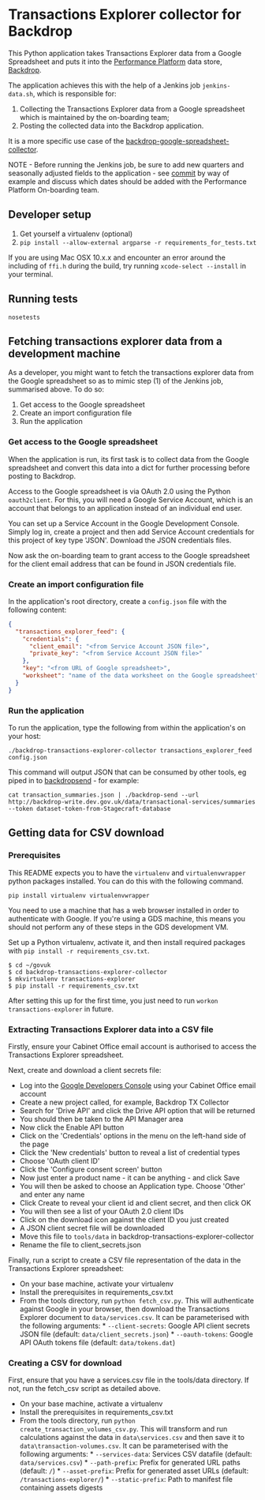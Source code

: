 # Transactions Explorer collector for Backdrop

This Python application takes Transactions Explorer data from a Google Spreadsheet
and puts it into the [Performance Platform][pp] data store, [Backdrop][].

[pp]: https://www.gov.uk/performance
[Backdrop]: https://github.com/alphagov/backdrop


The application achieves this with the help of a Jenkins job `jenkins-data.sh`, which is responsible
for:

1. Collecting the Transactions Explorer data from a Google spreadsheet which
is maintained by the on-boarding team;
2. Posting the collected data into the Backdrop application.

It is a more specific use case of the [backdrop-google-spreadsheet-collector][].

NOTE - Before running the Jenkins job, be sure to add new quarters and seasonally adjusted
fields to the application - see [commit][] by way of example and discuss which dates should be
added with the Performance Platform On-boarding team.

[commit]: https://github.com/alphagov/backdrop-transactions-explorer-collector/commit/dd5567f01bb9afcb0ea4190de015a91af550b18f

[backdrop-google-spreadsheet-collector]: https://github.com/alphagov/backdrop-google-spreadsheet-collector

## Developer setup

1. Get yourself a virtualenv (optional)
2. `pip install --allow-external argparse -r requirements_for_tests.txt`

If you are using Mac OSX 10.x.x and encounter an error around the including of
`ffi.h` during the build, try running `xcode-select --install` in your terminal.

## Running tests

`nosetests`

## Fetching transactions explorer data from a development machine

As a developer, you might want to fetch the transactions explorer data from
the Google spreadsheet so as to mimic step (1) of the Jenkins job, summarised above.
To do so:

1. Get access to the Google spreadsheet
2. Create an import configuration file
3. Run the application

### Get access to the Google spreadsheet

When the application is run, its first task is to collect data from the Google spreadsheet and
convert this data into a dict for further processing before posting to Backdrop.

Access to the Google spreadsheet is via OAuth 2.0 using the Python `oauth2client`. For this,
you will need a Google Service Account, which is an account that belongs to an application
instead of an individual end user.

You can set up a Service Account in the Google Development Console. Simply log in,
create a project and then add Service Account credentials for this project of key
type 'JSON'. Download the JSON credentials files.

Now ask the on-boarding team to grant access to the Google spreadsheet for the client
email address that can be found in JSON credentials file.

### Create an import configuration file

In the application's root directory, create a `config.json` file with the following
content:

```json
{
  "transactions_explorer_feed": {
    "credentials": {
      "client_email": "<from Service Account JSON file>",
      "private_key": "<from Service Account JSON file>"
    },
    "key": "<from URL of Google spreadsheet>",
    "worksheet": "name of the data worksheet on the Google spreadsheet"
  }
}
```

### Run the application

To run the application, type the following from within the application's
on your host:

`./backdrop-transactions-explorer-collector transactions_explorer_feed config.json`

This command will output JSON that can be consumed by other tools, eg piped
in to [backdropsend](https://github.com/alphagov/backdropsend) - for example:

`cat transaction_summaries.json | ./backdrop-send --url http://backdrop-write.dev.gov.uk/data/transactional-services/summaries --token dataset-token-from-Stagecraft-database`

## Getting data for CSV download

### Prerequisites

This README expects you to have the `virtualenv` and `virtualenvwrapper` python packages installed. You can do this with the following command.

```
pip install virtualenv virtualenvwrapper
```

You need to use a machine that has a web browser installed in order to
authenticate with Google. If you're using a GDS machine, this means you should
not perform any of these steps in the GDS development VM.

Set up a Python virtualenv, activate it, and then install required packages
with `pip install -r requirements_csv.txt`.

    $ cd ~/govuk
    $ cd backdrop-transactions-explorer-collector
    $ mkvirtualenv transactions-explorer
    $ pip install -r requirements_csv.txt

After setting this up for the first time, you just need to run
`workon transactions-explorer` in future.

### Extracting Transactions Explorer data into a CSV file

Firstly, ensure your Cabinet Office email account is authorised to access the
Transactions Explorer spreadsheet.

Next, create and download a client secrets file:

* Log into the [Google Developers Console][google console] using your Cabinet Office email account
* Create a new project called, for example, Backdrop TX Collector
* Search for 'Drive API' and click the Drive API option that will be returned
* You should then be taken to the API Manager area
* Now click the Enable API button
* Click on the 'Credentials' options in the menu on the left-hand side of the page
* Click the 'New credentials' button to reveal a list of credential types
* Choose 'OAuth client ID'
* Click the 'Configure consent screen' button
* Now just enter a product name - it can be anything - and click Save
* You will then be asked to choose an Application type. Choose 'Other' and enter any name
* Click Create to reveal your client id and client secret, and then click OK
* You will then see a list of your OAuth 2.0 client IDs
* Click on the download icon against the client ID you just created
* A JSON client secret file will be downloaded
* Move this file to `tools/data` in backdrop-transactions-explorer-collector
* Rename the file to client_secrets.json

[google console]: https://console.developers.google.com/

Finally, run a script to create a CSV file representation of the data in the Transactions Explorer spreadsheet:

* On your base machine, activate your virtualenv
* Install the prerequisites in requirements_csv.txt
* From the tools directory, run `python fetch_csv.py`. This will authenticate against Google in your browser, then download the Transactions Explorer document to `data/services.csv`. It can be parameterised with the following arguments:
      * `--client-secrets`: Google API client secrets JSON file (default: `data/client_secrets.json`)
      * `--oauth-tokens`: Google API OAuth tokens file (default: `data/tokens.dat`)

### Creating a CSV for download

First, ensure that you have a services.csv file in the tools/data directory. If not, run the fetch_csv script as detailed above.

* On your base machine, activate a virtualenv
* Install the prerequisites in requirements_csv.txt
* From the tools directory, run `python create_transaction_volumes_csv.py`. This will transform and run calculations against the data in `data\services.csv` and then save it to `data\transaction-volumes.csv`. It can be parameterised with the following arguments:
      * `--services-data`: Services CSV datafile (default: `data/services.csv`)
      * `--path-prefix`: Prefix for generated URL paths (default: `/`)
      * `--asset-prefix`: Prefix for generated asset URLs (default: `/transactions-explorer/`)
      * `--static-prefix`: Path to manifest file containing assets digests


